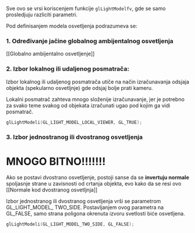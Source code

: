 Sve ovo se vrsi koriscenjem funkcije `glLightModelfv`, gde se samo prosledjuju razliciti parametri.

Pod definisanjem modela osvetljenja podrazumeva se: 
### 1. Određivanje jačine globalnog ambijentalnog osvetljenja 
[[Globalno ambijentalno osvetljenje]]

### 2. Izbor lokalnog ili udaljenog posmatrača:

Izbor lokalnog ili udaljenog posmatrača utiče na način izračunavanja odsjaja objekta (spekularno osvetljnje) gde odsjaj bolje prati kameru.

Lokalni posmatrač zahteva mnogo složenije izračunavanje, jer je potrebno za svako teme svakog od objekata izračunati ugao pod kojim ga vidi posmatrač.

```c++
glLightModeli(GL_LIGHT_MODEL_LOCAL_VIEWER, GL_TRUE);
```

### 3. Izbor jednostranog ili dvostranog osvetljenja

# MNOGO BITNO!!!!!!!
Ako se postavi dvostrano osvetljenje, postoji sanse da se **invertuju normale**
spoljasnje strane u zavisnosti od crtanja objekta, evo kako da se resi ovo [[Normale kod dvostranog osvetljnja]]


Izbor jednostranog ili dvostranog osvetljenja vrši se parametrom GL_LIGHT_MODEL_ TWO_SIDE. Postavljanjem ovog parametra na GL_FALSE, samo strana poligona okrenuta izvoru svetlosti biće osvetljena.
```c++
glLightModeli(GL_LIGHT_MODEL_TWO_SIDE, GL_FALSE);
```

